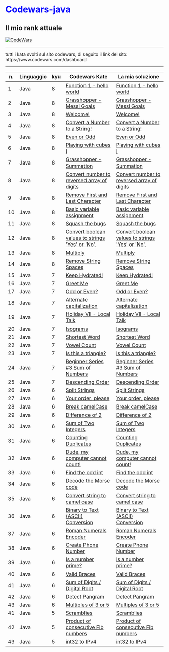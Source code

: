<h1 style="color: blue"> Codewars-java </h1>

## Il mio rank attuale
[![CodeWars](https://www.codewars.com/users/Restorm12/badges/large)](https://www.codewars.com/users/Restorm12) 

<hr>
tutti i kata svolti sul sito codewars, di seguito il link del sito:
<a>https://www.codewars.com/dashboard</a>
<hr>

| n. | Linguaggio | kyu | Codewars Kate | La mia soluzione |
| --- | --- | --- | --- | --- |
| 1 | Java | 8 | [Function 1 - hello world](https://www.codewars.com/kata/523b4ff7adca849afe000035) | [Function 1 - hello world](https://github.com/Valerio-boi/Codewars-java/blob/master/Kata/FunctionHelloWorld.java) |
| 2 | Java | 8 | [Grasshopper - Messi Goals](https://www.codewars.com/kata/55ca77fa094a2af31f00002a) | [Grasshopper - Messi Goals](https://github.com/Valerio-boi/Codewars-java/blob/master/Kata/GrasshopperMessiGoals.java) |
| 3 | Java | 8 | [Welcome!](https://www.codewars.com/kata/577ff15ad648a14b780000e7) | [Welcome!](https://github.com/Valerio-boi/Codewars-java/blob/master/Kata/Welcome.java) |
| 4 | Java | 8 | [Convert a Number to a String!](https://www.codewars.com/kata/5265326f5fda8eb1160004c8) | [Convert a Number to a String!](https://github.com/Valerio-boi/Codewars-java/blob/master/Kata/ConvertAnumberToAstring.java) |
| 5 | Java | 8 | [Even or Odd](https://www.codewars.com/kata/53da3dbb4a5168369a0000fe) | [Even or Odd](https://github.com/Valerio-boi/Codewars-java/blob/master/Kata/EvenorOdd.java) |
| 6 | Java | 8 | [Playing with cubes I](https://www.codewars.com/kata/55c0a79e20be94c91400014b) | [Playing with cubes I](https://github.com/Valerio-boi/Codewars-java/blob/master/Kata/PlayingwithcubesI.java) |
| 7 | Java | 8 | [Grasshopper - Summation](https://www.codewars.com/kata/55d24f55d7dd296eb9000030) | [Grasshopper - Summation](https://github.com/Valerio-boi/Codewars-java/blob/master/Kata/GrasshopperSummation.java) |
| 8 | Java | 8 | [Convert number to reversed array of digits](https://www.codewars.com/kata/5583090cbe83f4fd8c000051) | [Convert number to reversed array of digits](https://github.com/Valerio-boi/Codewars-java/blob/master/Kata/ConvertNumberToReversedArrayOfDigits.java) |
| 9 | Java | 8 | [Remove First and Last Character](https://www.codewars.com/kata/56bc28ad5bdaeb48760009b0) | [Remove First and Last Character](https://github.com/Valerio-boi/Codewars-java/blob/master/Kata/RemoveFirstAndLastCharacter.java) |
| 10 | Java | 8 | [Basic variable assignment](https://www.codewars.com/kata/50ee6b0bdeab583673000025) | [Basic variable assignment](https://github.com/Valerio-boi/Codewars-java/blob/master/Kata/BasicVariableAssignment.java) |
| 11 | Java | 8 | [Squash the bugs](https://www.codewars.com/kata/56f173a35b91399a05000cb7) | [Squash the bugs](https://github.com/Valerio-boi/Codewars-java/blob/master/Kata/SquashTheBugs.java) |
| 12 | Java | 8 | [Convert boolean values to strings 'Yes' or 'No'.](https://www.codewars.com/kata/53369039d7ab3ac506000467) | [Convert boolean values to strings 'Yes' or 'No'.](https://github.com/Valerio-boi/Codewars-java/blob/master/Kata/ConvertBooleanValuesToStringsYesOrNo.java) |
| 13 | Java | 8 | [Multiply](https://www.codewars.com/kata/50654ddff44f800200000004) | [Multiply](https://github.com/Valerio-boi/Codewars-java/blob/master/Kata/Multiply.java) |
| 14 | Java | 8 | [Remove String Spaces](https://www.codewars.com/kata/57eae20f5500ad98e50002c5) | [Remove String Spaces](https://github.com/Valerio-boi/Codewars-java/blob/master/Kata/RemoveStringSpaces.java) |
| 15 | Java | 7 | [Keep Hydrated!](https://www.codewars.com/kata/582cb0224e56e068d800003c) | [Keep Hydrated!](https://github.com/Ficcadenti/Codewars/blob/master/Java/Keep%20Hydrated!/src/it/raffo/codewars/KeepHydrated.java) |
| 16 | Java | 7 | [Greet Me](https://www.codewars.com/kata/535474308bb336c9980006f2) | [Greet Me](https://github.com/Valerio-boi/Codewars-java/blob/master/Kata/GreetMe.java) |
| 17 | Java | 7 | [Odd or Even?](https://www.codewars.com/kata/5949481f86420f59480000e7) | [Odd or Even?](https://github.com/Valerio-boi/Codewars-java/blob/master/Kata/OddorEven.java) |
| 18 | Java | 7 | [Alternate capitalization](https://www.codewars.com/kata/59cfc000aeb2844d16000075) | [Alternate capitalization](https://github.com/Valerio-boi/Codewars-java/blob/master/Kata/AlternateCapitalization.java) |
| 19 | Java | 7 | [Holiday VII - Local Talk](https://www.codewars.com/kata/57e92812750fcc051800004d) | [Holiday VII - Local Talk](https://github.com/Valerio-boi/Codewars-java/blob/master/Kata/HolidayVIILocalTalk.java) |
| 20 | Java | 7 | [Isograms](https://www.codewars.com/kata/54ba84be607a92aa900000f1) | [Isograms](https://github.com/Valerio-boi/Codewars-java/blob/master/Kata/Isograms.java) |
| 21 | Java | 7 | [Shortest Word](https://www.codewars.com/kata/57cebe1dc6fdc20c57000ac9) | [Shortest Word](https://github.com/Valerio-boi/Codewars-java/blob/master/Kata/ShortestWord.java) |
| 22 | Java | 7 | [Vowel Count](https://www.codewars.com/kata/54ff3102c1bad923760001f3) | [Vowel Count](https://github.com/Valerio-boi/Codewars-java/blob/master/Kata/VowelCount.java) |
| 23 | Java | 7 | [Is this a triangle?](https://www.codewars.com/kata/56606694ec01347ce800001b) | [Is this a triangle?](https://github.com/Valerio-boi/Codewars-java/blob/master/Kata/Isthisatriangle.java) |
| 24 | Java | 7 | [Beginner Series #3 Sum of Numbers](https://www.codewars.com/kata/55f2b110f61eb01779000053) | [Beginner Series #3 Sum of Numbers](https://github.com/Valerio-boi/Codewars-java/blob/master/Kata/BeginnerSeries3SumOfNumbers.java) |
| 25 | Java | 7 | [Descending Order](https://www.codewars.com/kata/5467e4d82edf8bbf40000155) | [Descending Order](https://github.com/Valerio-boi/Codewars-java/blob/master/Kata/DescendingOrder.java) |
| 26 | Java | 6 | [Split Strings](https://www.codewars.com/kata/515de9ae9dcfc28eb6000001) | [Split Strings](https://github.com/Valerio-boi/Codewars-java/blob/master/Kata/SplitStrings.java) |
| 27 | Java | 6 | [Your order, please](https://www.codewars.com/kata/55c45be3b2079eccff00010f) | [Your order, please](https://github.com/Valerio-boi/Codewars-java/blob/master/Kata/YourOrderPlease.java) |
| 28 | Java | 6 | [Break camelCase](https://www.codewars.com/kata/5208f99aee097e6552000148) | [Break camelCase](https://github.com/Valerio-boi/Codewars-java/blob/master/Kata/BreakCamelCase.java) |
| 29 | Java | 6 | [Difference of 2](https://www.codewars.com/kata/5340298112fa30e786000688) | [Difference of 2](https://github.com/Valerio-boi/Codewars-java/blob/master/Kata/Differenceof2.java) |
| 30 | Java | 6 | [Sum of Two Integers](https://www.codewars.com/kata/5a9c35e9ba1bb5c54a0001ac) | [Sum of Two Integers](https://github.com/Valerio-boi/Codewars-java/blob/master/Kata/SumOfTwoIntegers.java) |
| 31 | Java | 6 | [Counting Duplicates](https://www.codewars.com/kata/54bf1c2cd5b56cc47f0007a1) | [Counting Duplicates](https://github.com/Valerio-boi/Codewars-java/blob/master/Kata/CountingDuplicates.java) |
| 32 | Java | 6 | [Dude, my computer cannot count!](https://www.codewars.com/kata/58fa9898dfec0ef150000014) | [Dude, my computer cannot count!](https://github.com/Valerio-boi/Codewars-java/blob/master/Kata/DudeMyComputerCannotCount!.java) |
| 33 | Java | 6 | [Find the odd int](https://www.codewars.com/kata/54da5a58ea159efa38000836) | [Find the odd int](https://github.com/Valerio-boi/Codewars-java/blob/master/Kata/FindTheOddInt.java) |
| 34 | Java | 6 | [Decode the Morse code](https://www.codewars.com/kata/54b724efac3d5402db00065e) | [Decode the Morse code](https://github.com/Valerio-boi/Codewars-java/blob/master/Kata/DecodeTheMorseCode.java) |
| 35 | Java | 6 | [Convert string to camel case](https://www.codewars.com/kata/517abf86da9663f1d2000003) | [Convert string to camel case](https://github.com/Valerio-boi/Codewars-java/blob/master/Kata/ConvertStringToCamelCase.java) |
| 36 | Java | 6 | [Binary to Text (ASCII) Conversion](https://www.codewars.com/kata/5583d268479559400d000064) | [Binary to Text (ASCII) Conversion](https://github.com/Valerio-boi/Codewars-java/blob/master/Kata/BinaryToTextASCIIConversion.java) |
| 37 | Java | 6 | [Roman Numerals Encoder](https://www.codewars.com/kata/51b62bf6a9c58071c600001b) | [Roman Numerals Encoder](https://github.com/Valerio-boi/Codewars-java/blob/master/Kata/RomanNumeralsEncoder.java) |
| 38 | Java | 6 | [Create Phone Number](https://www.codewars.com/kata/525f50e3b73515a6db000b83) | [Create Phone Number](https://github.com/Valerio-boi/Codewars-java/blob/master/Kata/CreatePhoneNumber.java) |
| 39 | Java | 6 | [Is a number prime?](https://www.codewars.com/kata/5262119038c0985a5b00029f) | [Is a number prime?](https://github.com/Valerio-boi/Codewars-java/blob/master/Kata/IsAnumberPrime.java) |
| 40 | Java | 6 | [Valid Braces](https://www.codewars.com/kata/5277c8a221e209d3f6000b56) | [Valid Braces](https://github.com/Valerio-boi/Codewars-java/blob/master/Kata/ValidBraces.java) |
| 41 | Java | 6 | [Sum of Digits / Digital Root](https://www.codewars.com/kata/541c8630095125aba6000c00) | [Sum of Digits / Digital Root](https://github.com/Valerio-boi/Codewars-java/blob/master/Kata/SumOfDigitsDigitalRoot.java) |
| 42 | Java | 6 | [Detect Pangram](https://www.codewars.com/kata/545cedaa9943f7fe7b000048) | [Detect Pangram](https://github.com/Valerio-boi/Codewars-java/blob/master/Kata/DetectPangram.java) |
| 43 | Java | 6 | [Multiples of 3 or 5](https://www.codewars.com/kata/514b92a657cdc65150000006) | [Multiples of 3 or 5](https://github.com/Valerio-boi/Codewars-java/blob/master/Kata/Multiples.java) |
| 41 | Java | 5 | [Scramblies](https://www.codewars.com/kata/55c04b4cc56a697bb0000048) | [Scramblies](https://github.com/Valerio-boi/Codewars-java/blob/master/Kata/Scramblies.java) |
| 42 | Java | 5 | [Product of consecutive Fib numbers](https://www.codewars.com/kata/5541f58a944b85ce6d00006a) | [Product of consecutive Fib numbers](https://github.com/Valerio-boi/Codewars-java/blob/master/Kata/ProductOfConsecutiveFibNumbers.java) |
| 43 | Java | 5 | [int32 to IPv4](https://www.codewars.com/kata/52e88b39ffb6ac53a400022e) | [int32 to IPv4](https://github.com/Valerio-boi/Codewars-java/blob/master/Kata/int32toIPv4.java) |
